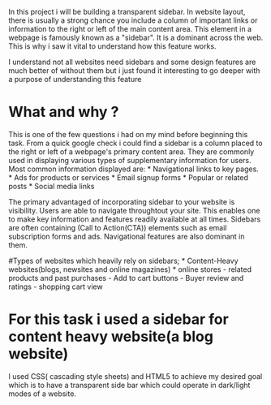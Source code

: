 In this project i will be building a transparent sidebar.
In website layout, there is usually a strong chance you include a column of important links or information to the right or left of the main content area. This element in a webpage is famously known as a "sidebar".
It is a dominant across the web. This is why i saw it vital to understand how this feature works.

I understand not all websites need sidebars and some design features are much better of without them but i just found it interesting to go deeper with a purpose of understanding this feature

# What and why ?
This is one of the few questions i had on my mind before beginning this task.
From a quick google check i could find a sidebar is a column placed to the right or left of a webpage's primary content area. They are commonly used in displaying various types of supplementary information for users.
Most common information displayed are:
    * Navigational links to key pages.
    * Ads for products or services
    * Email signup forms
    * Popular or related posts
    * Social media links


The primary advantaged of incorporating sidebar to your website is visibility. Users are able to navigate throughtout your site. This enables one to make key information and features readily available at all times.
Sidebars are often containing (Call to Action(CTA)) elements such as email subscription forms and ads. Navigational features are also dominant in them.


#Types of websites which heavily rely on sidebars;
    * Content-Heavy websites(blogs, newsites and online magazines)
    * online stores
        - related products and past purchases
        - Add to cart buttons
        - Buyer review and ratings
        - shopping cart view

# For this task i used a sidebar for content heavy website(a blog website)
I used CSS( cascading style sheets) and HTML5 to achieve my desired goal which is to have a transparent side bar which could operate in dark/light modes of a website.